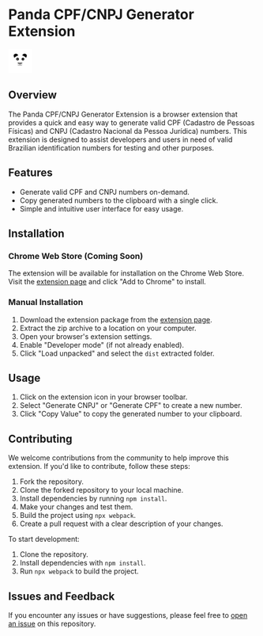 # Panda CPF/CNPJ Generator Extension

![Extension Icon](static/assets/extension-icons/panda48.png)

## Overview

The Panda CPF/CNPJ Generator Extension is a browser extension that provides a quick and easy way to generate valid CPF (Cadastro de Pessoas Físicas) and CNPJ (Cadastro Nacional da Pessoa Jurídica) numbers. This extension is designed to assist developers and users in need of valid Brazilian identification numbers for testing and other purposes.

## Features

- Generate valid CPF and CNPJ numbers on-demand.
- Copy generated numbers to the clipboard with a single click.
- Simple and intuitive user interface for easy usage.

## Installation

### Chrome Web Store (Coming Soon)

The extension will be available for installation on the Chrome Web Store. Visit the [extension page](#) and click "Add to Chrome" to install.

### Manual Installation

1. Download the extension package from the [extension page](https://chrome.google.com/webstore/detail/panda-cnpjcpf-generator/nigfechdmhllcnnfcdkboclfdjijhcib?hl=pt-BR&authuser=0).
2. Extract the zip archive to a location on your computer.
3. Open your browser's extension settings.
4. Enable "Developer mode" (if not already enabled).
5. Click "Load unpacked" and select the ```dist``` extracted folder.

## Usage

1. Click on the extension icon in your browser toolbar.
2. Select "Generate CNPJ" or "Generate CPF" to create a new number.
3. Click "Copy Value" to copy the generated number to your clipboard.

## Contributing

We welcome contributions from the community to help improve this extension. If you'd like to contribute, follow these steps:

1. Fork the repository.
2. Clone the forked repository to your local machine.
3. Install dependencies by running `npm install`.
4. Make your changes and test them.
5. Build the project using `npx webpack`.
6. Create a pull request with a clear description of your changes.

To start development:

1. Clone the repository.
2. Install dependencies with `npm install`.
3. Run `npx webpack` to build the project.

## Issues and Feedback

If you encounter any issues or have suggestions, please feel free to [open an issue](https://github.com/pedrohenriquebl/cnpj-cpf-generator-v2/issues) on this repository.


